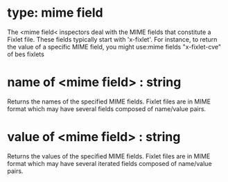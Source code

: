 # type: mime field

The &lt;mime field&lt; inspectors deal with the MIME fields that constitute a Fixlet file. These fields typically start with &#39;x-fixlet&#39;. For instance, to return the value of a specific MIME field, you might use:mime fields "x-fixlet-cve" of bes fixlets

# name of &lt;mime field&gt; : string

Returns the names of the specified MIME fields. Fixlet files are in MIME format which may have several fields composed of name/value pairs.

# value of &lt;mime field&gt; : string

Returns the values of the specified MIME fields. Fixlet files are in MIME format which may have several iterated fields composed of name/value pairs.
